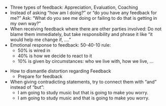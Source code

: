 ﻿- Three types of feedback: Appreciation, Evaluation, Coaching
- Instead of asking “how am I doing?” or “do you have any feedback for me?” Ask: “What do you see me doing or failing to do that is getting in my own way?”
- When receiving feedback where there are other parties involved: Do not blame them immediately, but take responsibility and phrase it like “it would help me change if, ….”
- Emotional response to feedback: 50-40-10 rule:
	-  50% is wired in
	* 40% is how we decide to react to it
	* 10% is given by circumstances: who we live with, how we live, …
* How to dismantle distortion regarding Feedback
	* Prepare for feedback
* When giving contradicting statements, try to connect them with “and” instead of “but”: 
	* I am going to study music but that is going to make you worry.
	* I am going to study music and that is going to make you worry.